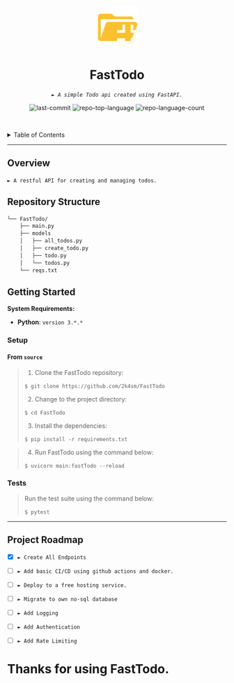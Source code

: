 <p align="center">
  <img src="https://raw.githubusercontent.com/PKief/vscode-material-icon-theme/ec559a9f6bfd399b82bb44393651661b08aaf7ba/icons/folder-api-open.svg" width="100" alt="project-logo">
</p>
<p align="center">
    <h1 align="center">FastTodo</h1>
</p>
<p align="center">
    <em><code>► A simple Todo api created using FastAPI.</code></em>
</p>
<p align="center">
	<img src="https://img.shields.io/github/last-commit/2k4sm/FastTodo?style=default&logo=git&logoColor=white&color=0080ff" alt="last-commit">
	<img src="https://img.shields.io/github/languages/top/2k4sm/FastTodo?style=default&color=0080ff" alt="repo-top-language">
	<img src="https://img.shields.io/github/languages/count/2k4sm/FastTodo?style=default&color=0080ff" alt="repo-language-count">
<p>
<p align="center">
	<!-- default option, no dependency badges. -->
</p>

<br><!-- TABLE OF CONTENTS -->
<details>
  <summary>Table of Contents</summary><br>

- [ Overview](#-overview)
- [ Repository Structure](#-repository-structure)
- [ Getting Started](#-getting-started)
  - [ Setup](#setup)
  - [ Tests](#-tests)
- [ Project Roadmap](#-project-roadmap)
</details>
<hr>

##  Overview

<code>► A restful API for creating and managing todos.</code>

##  Repository Structure

```sh
└── FastTodo/
    ├── main.py
    ├── models
    │   ├── all_todos.py
    │   ├── create_todo.py
    │   ├── todo.py
    │   └── todos.py
    └── reqs.txt
```

##  Getting Started

**System Requirements:**

* **Python**: `version 3.*.*`

###  Setup

<h4>From <code>source</code></h4>

> 1. Clone the FastTodo repository:
>
> ```console
> $ git clone https://github.com/2k4sm/FastTodo
> ```
>
> 2. Change to the project directory:
> ```console
> $ cd FastTodo
> ```
>
> 3. Install the dependencies:
> ```console
> $ pip install -r requirements.txt
> ```

> 4. Run FastTodo using the command below:
> ```console
> $ uvicorn main:fastTodo --reload
> ```

###  Tests

> Run the test suite using the command below:
> ```console
> $ pytest
> ```

---

##  Project Roadmap

- [X] `► Create All Endpoints`
- [ ] `► Add basic CI/CD using github actions and docker.`
- [ ] `► Deploy to a free hosting service.`
- [ ] `► Migrate to own no-sql database`
- [ ] `► Add Logging`
- [ ] `► Add Authentication`
- [ ] `► Add Rate Limiting`


# Thanks for using FastTodo.
